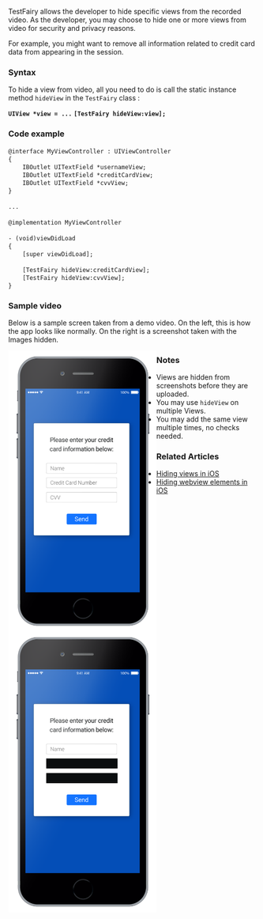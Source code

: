 TestFairy allows the developer to hide specific views from the recorded video. As the developer, you may choose to hide one or more views from video for security and privacy reasons.

For example, you might want to remove all information related to credit card data from appearing in the session.

### Syntax

To hide a view from video, all you need to do is call the static instance method `hideView` in the `TestFairy` class :

**`UIView *view = ...`**
**`[TestFairy hideView:view];`**

### Code example
```
@interface MyViewController : UIViewController
{
	IBOutlet UITextField *usernameView;
	IBOutlet UITextField *creditCardView;
	IBOutlet UITextField *cvvView;
}

...

@implementation MyViewController

- (void)viewDidLoad
{
	[super viewDidLoad];

	[TestFairy hideView:creditCardView];
	[TestFairy hideView:cvvView];
}
```

### Sample video

Below is a sample screen taken from a demo video. On the left, this is how the app looks like normally. On the right is a screenshot taken with the Images hidden.

<div>
<img style="float:left" src="../../img/ios/hidden_views/iphone-with-fields.png" width="300px" />
<img style="float:left" src="../../img/ios/hidden_views/iphone-no-fields.png" width="300px" />
</div>


### Notes

* Views are hidden from screenshots before they are uploaded.
* You may use `hideView` on multiple Views.
* You may add the same view multiple times, no checks needed.

### Related Articles

* [Hiding views in iOS](https://docs.testfairy.com/iOS_SDK/Hiding_views_from_video.html)
* [Hiding webview elements in iOS](https://docs.testfairy.com/iOS_SDK/Hiding_webview_elements_from_video.html)

